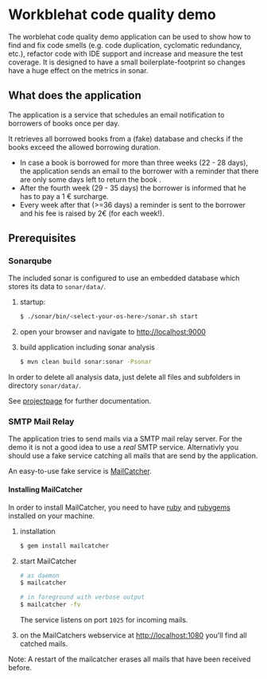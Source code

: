 # Workblehat code quality demo

The worblehat code quality demo application can be used to show how to find and 
fix code smells (e.g. code duplication, cyclomatic redundancy, etc.), refactor 
code with IDE support and increase and measure the test coverage.
It is designed to have a small boilerplate-footprint so changes
have a huge effect on the metrics in sonar.

## What does the application

The application is a service that schedules an email notification to borrowers of
books once per day. 

It retrieves all borrowed books from a (fake) database and checks if the books 
exceed the allowed borrowing duration.

- In case a book is borrowed for more than three weeks (22 - 28 days), the 
application sends an email to the borrower with a reminder that there are only 
some days left to return the book .
- After the fourth week (29 - 35 days) the borrower is informed that he has 
to pay a 1 € surcharge.
- Every week after that (>=36 days) a reminder is sent to the borrower and his 
fee is raised by 2€ (for each week!).

## Prerequisites

### Sonarqube

The included sonar is configured to use an embedded database which stores its 
data to `sonar/data/`.

1. startup:

    ```bash
    $ ./sonar/bin/<select-your-os-here>/sonar.sh start
    ```    
    
2. open your browser and navigate to [http://localhost:9000](http://localhost:9000)

3. build application including sonar analysis

    ```bash
    $ mvn clean build sonar:sonar -Psonar
    ```

In order to delete all analysis data, just delete all files and subfolders in 
 directory `sonar/data/`.

See [projectpage](https://www.sonarqube.org) for further documentation. 

### SMTP Mail Relay

The application tries to send mails via a SMTP mail relay server. 
For the demo it is not a good idea to  use a _real_ SMTP service. 
Alternativly you should use a fake service catching all mails that are 
send by the application.

An easy-to-use fake service is [MailCatcher](https://mailcatcher.me).

#### Installing MailCatcher

In order to install MailCatcher, you need to have 
[ruby](https://www.ruby-lang.org) and [rubygems](https://rubygems.org/) 
installed on your machine.

1. installation

    ```bash
    $ gem install mailcatcher
    ```
    
2. start MailCatcher

    ```bash
    # as daemon
    $ mailcatcher
 
    # in foreground with verbose output
    $ mailcatcher -fv
    ```
    
    The service listens on port `1025` for incoming mails.
  
3. on the MailCatchers webservice at [http://localhost:1080](http://localhost:1080)
you'll find all catched mails.
    
Note: A restart of the mailcatcher erases all mails that have been received before.
